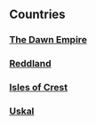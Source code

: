 ## Countries

### [The Dawn Empire](TheDawnEmpire/TheDawnEmpire.md)

### [Reddland](Reddland/Reddland.md)

### [Isles of Crest](IslesOfCrest/IslesOfCrest.md)

### [Uskal](Uskal/Uskal.md)
